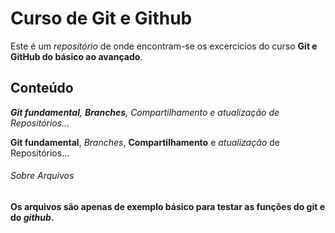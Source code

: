 # Curso de Git e Github

Este é um *repositório* de onde encontram-se os excercicios do curso **Git e GitHub do básico ao avançado**.

## Conteúdo

_**Git fundamental**, **Branches**, Compartilhamento e atualização de Repositórios..._

**Git fundamental**, _Branches_, __Compartilhamento__ e *atualização* de Repositórios...

###### Sobre Arquivos

**Os arquivos são apenas de exemplo básico para testar as funções do git e do _github_.**